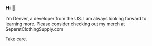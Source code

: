 ### Hi 👋

I'm Denver, a developer from the US. I am always looking forward to learning more.
Please consider checking out my merch at SeperetClothingSupply.com

Take care.
